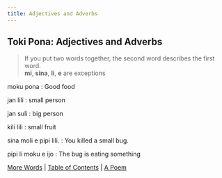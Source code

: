 ```yaml
---
title: Adjectives and Adverbs
---
```


## Toki Pona: Adjectives and Adverbs

>If you put two words together, the second word describes the first word.  
>**mi**, **sina**, **li**, **e** are exceptions

moku pona 
: Good food  

jan lili 
: small person  

jan suli 
: big person  

kili lili 
: small fruit  

sina moli e pipi lili. 
: You killed a small bug.  

pipi li moku e ijo 
: The bug is eating something  

[More Words](05MoreWords.md) | [Table of Contents](toc.md) | [A Poem](07aPoem.md)